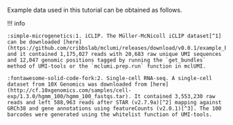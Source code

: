 Example data used in this tutorial can be obtained as follows.

!!! info

    :simple-microgenetics:1. iCLIP. The Müller-McNicoll iCLIP dataset[^1] can be downloaded [here](https://github.com/cribbslab/mclumi/releases/download/v0.0.1/example_bundle.bam) and it contained 1,175,027 reads with 20,683 raw unique UMI sequences and 12,047 genomic positions tagged by running the `get_bundles` method of UMI-tools or the `mclumi.prep.run` function in mclUMI.

    :fontawesome-solid-code-fork:2. Single-cell RNA-seq. A single-cell dataset from 10X Genomics was downloaded from [here](http://cf.10xgenomics.com/samples/cell-exp/1.3.0/hgmm_100/hgmm_100_fastqs.tar). It contained 3,553,230 raw reads and left 588,963 reads after STAR (v2.7.9a)[^2] mapping against GRCh38 and gene annotations using featureCounts (v2.0.1)[^3]. The 100 barcodes were generated using the whitelist function of UMI-tools.

[^1]: Müller-McNicoll M, Botti V, de Jesus Domingues AM, Brandl H, Schwich OD, Steiner MC, et al. SR proteins are NXF1 adaptors that link alternative RNA processing to mRNA export. Genes Dev [Internet]. 2016;30:553–66. Available from: http://genesdev.cshlp.org/content/30/5/553.abstract

[^2]: Dobin A, Davis CA, Schlesinger F, Drenkow J, Zaleski C, Jha S, et al. STAR: ultrafast universal RNA-seq aligner. Bioinformatics [Internet]. 2012;29:15–21. Available from: https://doi.org/10.1093/bioinformatics/bts635 

[^3]: Liao Y, Smyth GK, Shi W. featureCounts: an efficient general purpose program for assigning sequence reads to genomic features. Bioinformatics [Internet]. 2013;30:923–30. Available from: https://doi.org/10.1093/bioinformatics/btt656
